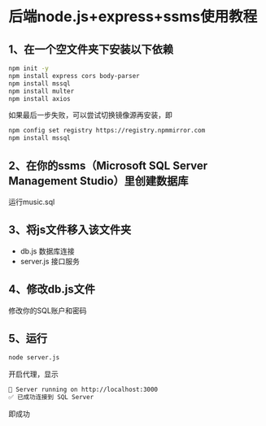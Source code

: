 # 后端node.js+express+ssms使用教程

## 1、在一个空文件夹下安装以下依赖

```bash
npm init -y
npm install express cors body-parser
npm install mssql
npm install multer
npm install axios
```

如果最后一步失败，可以尝试切换镜像源再安装，即

```bash
npm config set registry https://registry.npmmirror.com
npm install mssql
```

## 2、在你的ssms（Microsoft SQL Server Management Studio）里创建数据库

运行music.sql 

## 3、将js文件移入该文件夹

- db.js 数据库连接
- server.js 接口服务

## 4、修改db.js文件

 修改你的SQL账户和密码

## 5、运行

```bash
node server.js
```

开启代理，显示

```bash
🎵 Server running on http://localhost:3000
✅ 已成功连接到 SQL Server
```

即成功
